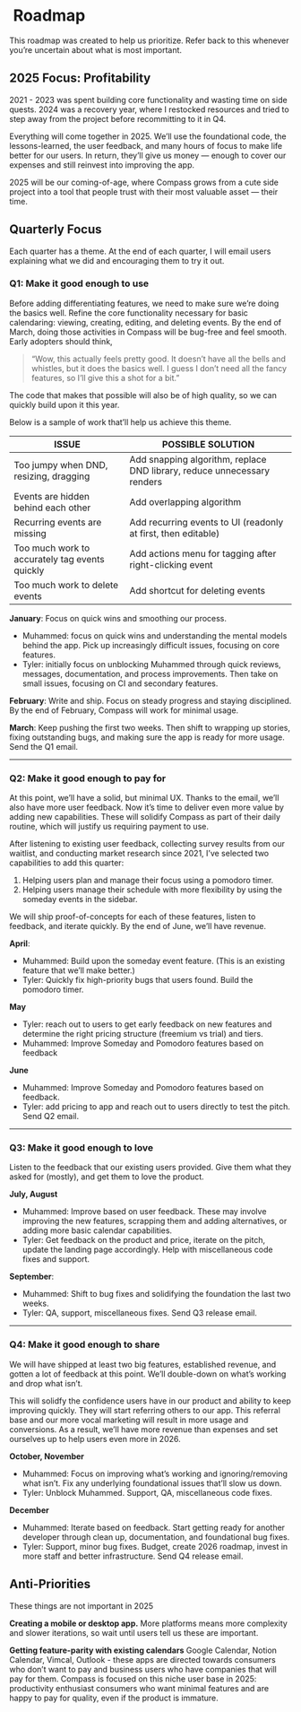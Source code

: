 # ️ Roadmap

This roadmap was created to help us prioritize. Refer back to this whenever you’re uncertain about what is most important.

## 2025 Focus: Profitability

2021 - 2023 was spent building core functionality and wasting time on side quests. 2024 was a recovery year, where I restocked resources and tried to step away from the project before recommitting to it in Q4.

Everything will come together in 2025. We’ll use the foundational code, the lessons-learned, the user feedback, and many hours of focus to make life better for our users. In return, they’ll give us money — enough to cover our expenses and still reinvest into improving the app.

2025 will be our coming-of-age, where Compass grows from a cute side project into a tool that people trust with their most valuable asset — their time.

## Quarterly Focus

Each quarter has a theme. At the end of each quarter, I will email users explaining what we did and encouraging them to try it out.

### Q1: Make it good enough to use

Before adding differentiating features, we need to make sure we’re doing the basics well. Refine the core functionality necessary for basic calendaring: viewing, creating, editing, and deleting events. By the end of March, doing those activities in Compass will be bug-free and feel smooth. Early adopters should think,

> “Wow, this actually feels pretty good. It doesn’t have all the bells and whistles, but it does the basics well. I guess I don’t need all the fancy features, so I’ll give this a shot for a bit.”

The code that makes that possible will also be of high quality, so we can quickly build upon it this year.

Below is a sample of work that’ll help us achieve this theme.

| ISSUE                                          | POSSIBLE SOLUTION                                                       |
| ---------------------------------------------- | ----------------------------------------------------------------------- |
| Too jumpy when DND, resizing, dragging         | Add snapping algorithm, replace DND library, reduce unnecessary renders |
| Events are hidden behind each other            | Add overlapping algorithm                                               |
| Recurring events are missing                   | Add recurring events to UI (readonly at first, then editable)           |
| Too much work to accurately tag events quickly | Add actions menu for tagging after right-clicking event                 |
| Too much work to delete events                 | Add shortcut for deleting events                                        |

**January**: Focus on quick wins and smoothing our process.

- Muhammed: focus on quick wins and understanding the mental models behind the app. Pick up increasingly difficult issues, focusing on core features.
- Tyler: initially focus on unblocking Muhammed through quick reviews, messages, documentation, and process improvements. Then take on small issues, focusing on CI and secondary features.

**February**: Write and ship. Focus on steady progress and staying disciplined. By the end of February, Compass will work for minimal usage.

**March**: Keep pushing the first two weeks. Then shift to wrapping up stories, fixing outstanding bugs, and making sure the app is ready for more usage. Send the Q1 email.

---

### Q2: Make it good enough to pay for

At this point, we’ll have a solid, but minimal UX. Thanks to the email, we’ll also have more user feedback. Now it’s time to deliver even more value by adding new capabilities. These will solidify Compass as part of their daily routine, which will justify us requiring payment to use.

After listening to existing user feedback, collecting survey results from our waitlist, and conducting market research since 2021, I’ve selected two capabilities to add this quarter:

1. Helping users plan and manage their focus using a pomodoro timer.
2. Helping users manage their schedule with more flexibility by using the someday events in the sidebar.

We will ship proof-of-concepts for each of these features, listen to feedback, and iterate quickly. By the end of June, we’ll have revenue.

**April**:

- Muhammed: Build upon the someday event feature. (This is an existing feature that we’ll make better.)
- Tyler: Quickly fix high-priority bugs that users found. Build the pomodoro timer.

**May**

- Tyler: reach out to users to get early feedback on new features and determine the right pricing structure (freemium vs trial) and tiers.
- Muhammed: Improve Someday and Pomodoro features based on feedback

**June**

- Muhammed: Improve Someday and Pomodoro features based on feedback.
- Tyler: add pricing to app and reach out to users directly to test the pitch. Send Q2 email.

---

### Q3: Make it good enough to love

Listen to the feedback that our existing users provided. Give them what they asked for (mostly), and get them to love the product.

**July, August**

- Muhammed: Improve based on user feedback. These may involve improving the new features, scrapping them and adding alternatives, or adding more basic calendar capabilities.
- Tyler: Get feedback on the product and price, iterate on the pitch, update the landing page accordingly. Help with miscellaneous code fixes and support.

**September**:

- Muhammed: Shift to bug fixes and solidifying the foundation the last two weeks.
- Tyler: QA, support, miscellaneous fixes. Send Q3 release email.

---

### Q4: Make it good enough to share

We will have shipped at least two big features, established revenue, and gotten a lot of feedback at this point. We’ll double-down on what’s working and drop what isn’t. 

This will solidfy the confidence users have in our product and ability to keep improving quickly. They will start referring others to our app. This referral base and our more vocal marketing will result in more usage and conversions. As a result, we’ll have more revenue than expenses and set ourselves up to help users even more in 2026.

**October, November**

- Muhammed: Focus on improving what’s working and ignoring/removing what isn’t. Fix any underlying foundational issues that’ll slow us down.
- Tyler: Unblock Muhammed. Support, QA, miscellaneous code fixes. 

**December**

- Muhammed: Iterate based on feedback. Start getting ready for another developer through clean up, documentation, and foundational bug fixes.
- Tyler: Support, minor bug fixes. Budget, create 2026 roadmap, invest in more staff and better infrastructure. Send Q4 release email.

## Anti-Priorities

These things are not important in 2025

**Creating a mobile or desktop app.** More platforms means more complexity and slower iterations, so wait until users tell us these are important.

**Getting feature-parity with existing calendars**
Google Calendar, Notion Calendar, Vimcal, Outlook - these apps are directed towards consumers who don’t want to pay and business users who have companies that will pay for them. Compass is focused on this niche user base in 2025: productivity enthusiast consumers who want minimal features and are happy to pay for quality, even if the product is immature.
